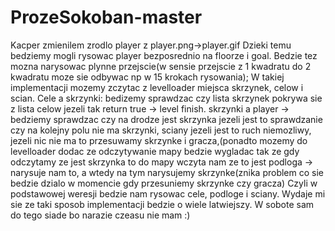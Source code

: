 # ProzeSokoban-master
Kacper zmienilem zrodlo player z player.png->player.gif
Dzieki temu bedziemy mogli rysowac player bezposrednio na floorze i goal.
Bedzie tez mozna narysowac plynne przejscie(w sensie przejscie z 1 kwadratu do 2 kwadratu moze sie odbywac np w 15 krokach rysowania);
W takiej implementacji mozemy zczytac z levelloader miejsca skrzynek, celow i scian.
Cele a skrzynki:
bedizemy sprawdzac czy lista skrzynek pokrywa sie z lista celow jezeli tak return true -> level finish.
skrzynki a player -> bedziemy sprawdzac czy na drodze jest skrzynka jezeli jest to sprawdzanie czy na kolejny polu nie ma skrzynki, sciany
jezeli jest to ruch niemozliwy, jezeli nic nie ma to przesuwamy skrzynke i  gracza,(ponadto mozemy do levelloader dodac ze odczytywanie 
mapy bedzie wygladac tak ze gdy odczytamy ze jest skrzynka to do mapy wczyta nam ze to jest podloga -> narysuje nam to, a wtedy na tym
narysujemy skrzynke(znika problem co sie bedzie dzialo w momencie gdy przesuniemy skrzynke czy gracza)
Czyli w podstawowej weresji bedzie nam rysowac cele, podloge i sciany.
Wydaje mi sie ze taki sposob implementacji bedzie o wiele latwiejszy.
W sobote sam do tego siade bo narazie czeasu nie mam :)
